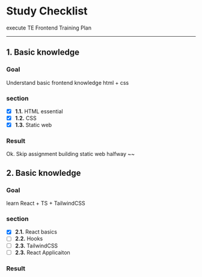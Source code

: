 # Study Checklist

execute TE Frontend Training Plan

---

## 1. Basic knowledge
### Goal

Understand basic frontend knowledge html + css

### section

- [x] **1.1.** HTML essential
- [x] **1.2.** CSS
- [x] **1.3.** Static web

### Result

Ok. Skip assignment building static web halfway ~~ 


## 2. Basic knowledge
### Goal

learn React + TS + TailwindCSS

### section

- [x] **2.1.** React basics 
- [ ] **2.2.** Hooks
- [ ] **2.3.** TailwindCSS
- [ ] **2.3.** React Applicaiton

### Result



